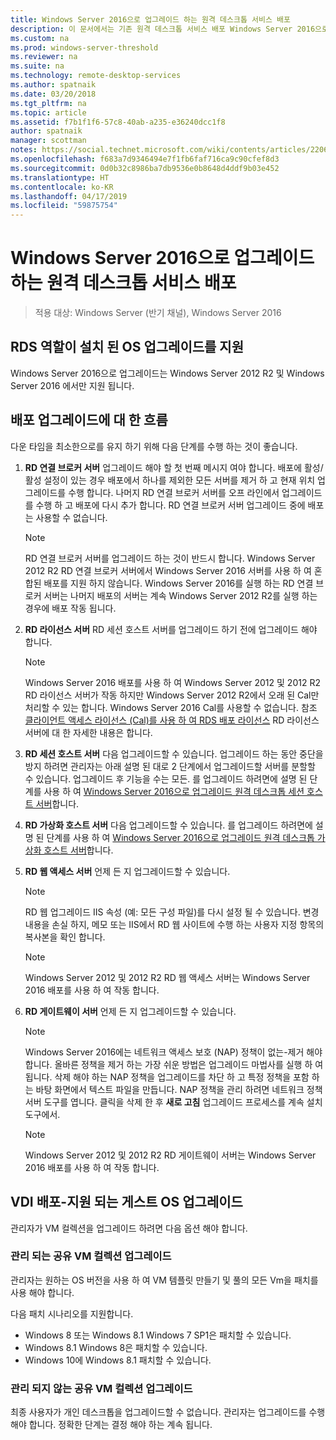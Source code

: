 ```yaml
---
title: Windows Server 2016으로 업그레이드 하는 원격 데스크톱 서비스 배포
description: 이 문서에서는 기존 원격 데스크톱 서비스 배포 Windows Server 2016으로 업그레이드 하는 방법을 설명 합니다.
ms.custom: na
ms.prod: windows-server-threshold
ms.reviewer: na
ms.suite: na
ms.technology: remote-desktop-services
ms.author: spatnaik
ms.date: 03/20/2018
ms.tgt_pltfrm: na
ms.topic: article
ms.assetid: f7b1f1f6-57c8-40ab-a235-e36240dcc1f8
author: spatnaik
manager: scottman
notes: https://social.technet.microsoft.com/wiki/contents/articles/22069.remote-desktop-services-upgrade-guidelines-for-windows-server-2012-r2.aspx
ms.openlocfilehash: f683a7d9346494e7f1fb6faf716ca9c90cfef8d3
ms.sourcegitcommit: 0d0b32c8986ba7db9536e0b8648d4ddf9b03e452
ms.translationtype: HT
ms.contentlocale: ko-KR
ms.lasthandoff: 04/17/2019
ms.locfileid: "59875754"
---
```

# <a name="upgrading-your-remote-desktop-services-deployments-to-windows-server-2016"></a>Windows Server 2016으로 업그레이드 하는 원격 데스크톱 서비스 배포

>적용 대상: Windows Server (반기 채널), Windows Server 2016

## <a name="supported-os-upgrades-with-rds-role-installed"></a>RDS 역할이 설치 된 OS 업그레이드를 지원
Windows Server 2016으로 업그레이드는 Windows Server 2012 R2 및 Windows Server 2016 에서만 지원 됩니다.

## <a name="flow-for-deployment-upgrades"></a>배포 업그레이드에 대 한 흐름
다운 타임을 최소한으로를 유지 하기 위해 다음 단계를 수행 하는 것이 좋습니다.

1. **RD 연결 브로커 서버** 업그레이드 해야 할 첫 번째 메시지 여야 합니다. 배포에 활성/활성 설정이 있는 경우 배포에서 하나를 제외한 모든 서버를 제거 하 고 현재 위치 업그레이드를 수행 합니다. 나머지 RD 연결 브로커 서버를 오프 라인에서 업그레이드를 수행 하 고 배포에 다시 추가 합니다. RD 연결 브로커 서버 업그레이드 중에 배포는 사용할 수 없습니다.

   > [!NOTE] 
   > RD 연결 브로커 서버를 업그레이드 하는 것이 반드시 합니다. Windows Server 2012 R2 RD 연결 브로커 서버에서 Windows Server 2016 서버를 사용 하 여 혼합된 배포를 지원 하지 않습니다. Windows Server 2016를 실행 하는 RD 연결 브로커 서버는 나머지 배포의 서버는 계속 Windows Server 2012 R2를 실행 하는 경우에 배포 작동 됩니다.

2. **RD 라이선스 서버** RD 세션 호스트 서버를 업그레이드 하기 전에 업그레이드 해야 합니다.
   > [!NOTE] 
   > Windows Server 2016 배포를 사용 하 여 Windows Server 2012 및 2012 R2 RD 라이선스 서버가 작동 하지만 Windows Server 2012 R2에서 오래 된 Cal만 처리할 수 있는 합니다. Windows Server 2016 Cal를 사용할 수 없습니다. 참조 [클라이언트 액세스 라이선스 (Cal)를 사용 하 여 RDS 배포 라이선스](rds-client-access-license.md) RD 라이선스 서버에 대 한 자세한 내용은 합니다.

3. **RD 세션 호스트 서버** 다음 업그레이드할 수 있습니다. 업그레이드 하는 동안 중단을 방지 하려면 관리자는 아래 설명 된 대로 2 단계에서 업그레이드할 서버를 분할할 수 있습니다. 업그레이드 후 기능을 수는 모든. 를 업그레이드 하려면에 설명 된 단계를 사용 하 여 [Windows Server 2016으로 업그레이드 원격 데스크톱 세션 호스트 서버](upgrade-to-rdsh.md)합니다.

4. **RD 가상화 호스트 서버** 다음 업그레이드할 수 있습니다. 를 업그레이드 하려면에 설명 된 단계를 사용 하 여 [Windows Server 2016으로 업그레이드 원격 데스크톱 가상화 호스트 서버](upgrade-to-rdvh.md)합니다.

5. **RD 웹 액세스 서버** 언제 든 지 업그레이드할 수 있습니다.
   > [!NOTE]
   > RD 웹 업그레이드 IIS 속성 (예: 모든 구성 파일)를 다시 설정 될 수 있습니다. 변경 내용을 손실 하지, 메모 또는 IIS에서 RD 웹 사이트에 수행 하는 사용자 지정 항목의 복사본을 확인 합니다.

   > [!NOTE] 
   > Windows Server 2012 및 2012 R2 RD 웹 액세스 서버는 Windows Server 2016 배포를 사용 하 여 작동 합니다.

6. **RD 게이트웨이 서버** 언제 든 지 업그레이드할 수 있습니다.
   > [!NOTE]
   > Windows Server 2016에는 네트워크 액세스 보호 (NAP) 정책이 없는-제거 해야 합니다. 올바른 정책을 제거 하는 가장 쉬운 방법은 업그레이드 마법사를 실행 하 여 됩니다. 삭제 해야 하는 NAP 정책을 업그레이드를 차단 하 고 특정 정책을 포함 하는 바탕 화면에서 텍스트 파일을 만듭니다. NAP 정책을 관리 하려면 네트워크 정책 서버 도구를 엽니다. 클릭을 삭제 한 후 **새로 고침** 업그레이드 프로세스를 계속 설치 도구에서. 

   > [!NOTE] 
   > Windows Server 2012 및 2012 R2 RD 게이트웨이 서버는 Windows Server 2016 배포를 사용 하 여 작동 합니다.

## <a name="vdi-deployment--supported-guest-os-upgrade"></a>VDI 배포-지원 되는 게스트 OS 업그레이드
관리자가 VM 컬렉션을 업그레이드 하려면 다음 옵션 해야 합니다.

### <a name="upgrade-managed-shared-vm-collections"></a>관리 되는 공유 VM 컬렉션 업그레이드 
관리자는 원하는 OS 버전을 사용 하 여 VM 템플릿 만들기 및 풀의 모든 Vm을 패치를 사용 해야 합니다. 

다음 패치 시나리오를 지원합니다.
- Windows 8 또는 Windows 8.1 Windows 7 SP1은 패치할 수 있습니다.
- Windows 8.1 Windows 8은 패치할 수 있습니다.
- Windows 10에 Windows 8.1 패치할 수 있습니다.

### <a name="upgrade-unmanaged-shared-vm-collections"></a>관리 되지 않는 공유 VM 컬렉션 업그레이드 
최종 사용자가 개인 데스크톱을 업그레이드할 수 없습니다. 관리자는 업그레이드를 수행 해야 합니다. 정확한 단계는 결정 해야 하는 계속 됩니다.